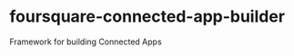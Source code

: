 foursquare-connected-app-builder
================================

Framework for building Connected Apps